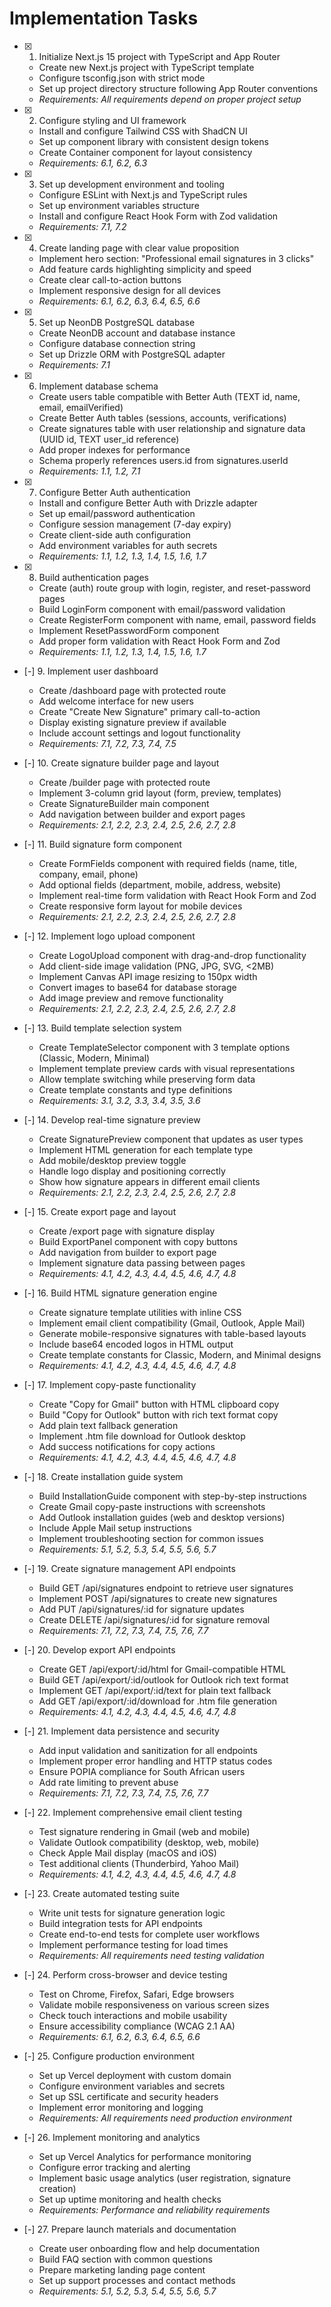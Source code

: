 # Implementation Tasks

- [x] 1. Initialize Next.js 15 project with TypeScript and App Router
  - Create new Next.js project with TypeScript template
  - Configure tsconfig.json with strict mode
  - Set up project directory structure following App Router conventions
  - _Requirements: All requirements depend on proper project setup_

- [x] 2. Configure styling and UI framework
  - Install and configure Tailwind CSS with ShadCN UI
  - Set up component library with consistent design tokens
  - Create Container component for layout consistency
  - _Requirements: 6.1, 6.2, 6.3_

- [x] 3. Set up development environment and tooling
  - Configure ESLint with Next.js and TypeScript rules
  - Set up environment variables structure
  - Install and configure React Hook Form with Zod validation
  - _Requirements: 7.1, 7.2_

- [x] 4. Create landing page with clear value proposition
  - Implement hero section: "Professional email signatures in 3 clicks"
  - Add feature cards highlighting simplicity and speed
  - Create clear call-to-action buttons
  - Implement responsive design for all devices
  - _Requirements: 6.1, 6.2, 6.3, 6.4, 6.5, 6.6_

- [x] 5. Set up NeonDB PostgreSQL database
  - Create NeonDB account and database instance
  - Configure database connection string
  - Set up Drizzle ORM with PostgreSQL adapter
  - _Requirements: 7.1_

- [x] 6. Implement database schema
  - Create users table compatible with Better Auth (TEXT id, name, email, emailVerified)
  - Create Better Auth tables (sessions, accounts, verifications)
  - Create signatures table with user relationship and signature data (UUID id, TEXT user_id reference)
  - Add proper indexes for performance
  - Schema properly references users.id from signatures.userId
  - _Requirements: 1.1, 1.2, 7.1_

- [x] 7. Configure Better Auth authentication
  - Install and configure Better Auth with Drizzle adapter
  - Set up email/password authentication
  - Configure session management (7-day expiry)
  - Create client-side auth configuration
  - Add environment variables for auth secrets
  - _Requirements: 1.1, 1.2, 1.3, 1.4, 1.5, 1.6, 1.7_

- [x] 8. Build authentication pages


  - Create (auth) route group with login, register, and reset-password pages
  - Build LoginForm component with email/password validation
  - Create RegisterForm component with name, email, password fields
  - Implement ResetPasswordForm component
  - Add proper form validation with React Hook Form and Zod
  - _Requirements: 1.1, 1.2, 1.3, 1.4, 1.5, 1.6, 1.7_

- [-] 9. Implement user dashboard
  - Create /dashboard page with protected route
  - Add welcome interface for new users
  - Create "Create New Signature" primary call-to-action
  - Display existing signature preview if available
  - Include account settings and logout functionality
  - _Requirements: 7.1, 7.2, 7.3, 7.4, 7.5_

- [-] 10. Create signature builder page and layout
  - Create /builder page with protected route
  - Implement 3-column grid layout (form, preview, templates)
  - Create SignatureBuilder main component
  - Add navigation between builder and export pages
  - _Requirements: 2.1, 2.2, 2.3, 2.4, 2.5, 2.6, 2.7, 2.8_

- [-] 11. Build signature form component
  - Create FormFields component with required fields (name, title, company, email, phone)
  - Add optional fields (department, mobile, address, website)
  - Implement real-time form validation with React Hook Form and Zod
  - Create responsive form layout for mobile devices
  - _Requirements: 2.1, 2.2, 2.3, 2.4, 2.5, 2.6, 2.7, 2.8_

- [-] 12. Implement logo upload component
  - Create LogoUpload component with drag-and-drop functionality
  - Add client-side image validation (PNG, JPG, SVG, <2MB)
  - Implement Canvas API image resizing to 150px width
  - Convert images to base64 for database storage
  - Add image preview and remove functionality
  - _Requirements: 2.1, 2.2, 2.3, 2.4, 2.5, 2.6, 2.7, 2.8_

- [-] 13. Build template selection system
  - Create TemplateSelector component with 3 template options (Classic, Modern, Minimal)
  - Implement template preview cards with visual representations
  - Allow template switching while preserving form data
  - Create template constants and type definitions
  - _Requirements: 3.1, 3.2, 3.3, 3.4, 3.5, 3.6_

- [-] 14. Develop real-time signature preview
  - Create SignaturePreview component that updates as user types
  - Implement HTML generation for each template type
  - Add mobile/desktop preview toggle
  - Handle logo display and positioning correctly
  - Show how signature appears in different email clients
  - _Requirements: 2.1, 2.2, 2.3, 2.4, 2.5, 2.6, 2.7, 2.8_

- [-] 15. Create export page and layout
  - Create /export page with signature display
  - Build ExportPanel component with copy buttons
  - Add navigation from builder to export page
  - Implement signature data passing between pages
  - _Requirements: 4.1, 4.2, 4.3, 4.4, 4.5, 4.6, 4.7, 4.8_

- [-] 16. Build HTML signature generation engine
  - Create signature template utilities with inline CSS
  - Implement email client compatibility (Gmail, Outlook, Apple Mail)
  - Generate mobile-responsive signatures with table-based layouts
  - Include base64 encoded logos in HTML output
  - Create template constants for Classic, Modern, and Minimal designs
  - _Requirements: 4.1, 4.2, 4.3, 4.4, 4.5, 4.6, 4.7, 4.8_

- [-] 17. Implement copy-paste functionality
  - Create "Copy for Gmail" button with HTML clipboard copy
  - Build "Copy for Outlook" button with rich text format copy
  - Add plain text fallback generation
  - Implement .htm file download for Outlook desktop
  - Add success notifications for copy actions
  - _Requirements: 4.1, 4.2, 4.3, 4.4, 4.5, 4.6, 4.7, 4.8_

- [-] 18. Create installation guide system
  - Build InstallationGuide component with step-by-step instructions
  - Create Gmail copy-paste instructions with screenshots
  - Add Outlook installation guides (web and desktop versions)
  - Include Apple Mail setup instructions
  - Implement troubleshooting section for common issues
  - _Requirements: 5.1, 5.2, 5.3, 5.4, 5.5, 5.6, 5.7_

- [-] 19. Create signature management API endpoints
  - Build GET /api/signatures endpoint to retrieve user signatures
  - Implement POST /api/signatures to create new signatures
  - Add PUT /api/signatures/:id for signature updates
  - Create DELETE /api/signatures/:id for signature removal
  - _Requirements: 7.1, 7.2, 7.3, 7.4, 7.5, 7.6, 7.7_

- [-] 20. Develop export API endpoints
  - Create GET /api/export/:id/html for Gmail-compatible HTML
  - Build GET /api/export/:id/outlook for Outlook rich text format
  - Implement GET /api/export/:id/text for plain text fallback
  - Add GET /api/export/:id/download for .htm file generation
  - _Requirements: 4.1, 4.2, 4.3, 4.4, 4.5, 4.6, 4.7, 4.8_

- [-] 21. Implement data persistence and security
  - Add input validation and sanitization for all endpoints
  - Implement proper error handling and HTTP status codes
  - Ensure POPIA compliance for South African users
  - Add rate limiting to prevent abuse
  - _Requirements: 7.1, 7.2, 7.3, 7.4, 7.5, 7.6, 7.7_

- [-] 22. Implement comprehensive email client testing
  - Test signature rendering in Gmail (web and mobile)
  - Validate Outlook compatibility (desktop, web, mobile)
  - Check Apple Mail display (macOS and iOS)
  - Test additional clients (Thunderbird, Yahoo Mail)
  - _Requirements: 4.1, 4.2, 4.3, 4.4, 4.5, 4.6, 4.7, 4.8_

- [-] 23. Create automated testing suite
  - Write unit tests for signature generation logic
  - Build integration tests for API endpoints
  - Create end-to-end tests for complete user workflows
  - Implement performance testing for load times
  - _Requirements: All requirements need testing validation_

- [-] 24. Perform cross-browser and device testing
  - Test on Chrome, Firefox, Safari, Edge browsers
  - Validate mobile responsiveness on various screen sizes
  - Check touch interactions and mobile usability
  - Ensure accessibility compliance (WCAG 2.1 AA)
  - _Requirements: 6.1, 6.2, 6.3, 6.4, 6.5, 6.6_

- [-] 25. Configure production environment
  - Set up Vercel deployment with custom domain
  - Configure environment variables and secrets
  - Set up SSL certificate and security headers
  - Implement error monitoring and logging
  - _Requirements: All requirements need production environment_

- [-] 26. Implement monitoring and analytics
  - Set up Vercel Analytics for performance monitoring
  - Configure error tracking and alerting
  - Implement basic usage analytics (user registration, signature creation)
  - Set up uptime monitoring and health checks
  - _Requirements: Performance and reliability requirements_

- [-] 27. Prepare launch materials and documentation
  - Create user onboarding flow and help documentation
  - Build FAQ section with common questions
  - Prepare marketing landing page content
  - Set up support processes and contact methods
  - _Requirements: 5.1, 5.2, 5.3, 5.4, 5.5, 5.6, 5.7_